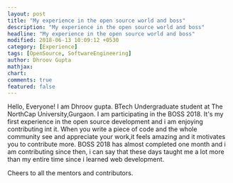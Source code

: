 ```yaml
---
layout: post
title: "My experience in the open source world and boss"
description: "My experience in the open source world and boss"
headline: "My experience in the open source world and boss"
modified: 2018-06-13 10:09:12 +0530
category: [Experience]
tags: [OpenSource, SoftwareEngineering]
author: Dhroov Gupta
mathjax:
chart:
comments: true
featured: false
---
```


Hello, Everyone!
I am Dhroov gupta. BTech Undergraduate student at The NorthCap University,Gurgaon.
I am participating in the BOSS 2018.
It's my first experience in the open source development and i am enjoying contributing int it.
When you write a piece of code and the whole community see and appreciate your work,it feels amazing and
it motivates you to contribute more.
BOSS 2018 has almost completed one month and i am contributing since then, i can say that these days taught me
a lot more than my entire time since i learned web development.

Cheers to all the mentors and contributors.
